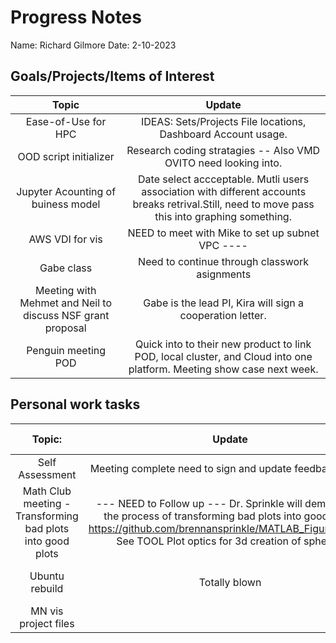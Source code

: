 # Progress Notes 
Name: Richard Gilmore 
Date: 2-10-2023
## Goals/Projects/Items of Interest 
|Topic|Update|
|:---:|:---:|
|Ease-of-Use for HPC| IDEAS: Sets/Projects File locations, Dashboard Account usage.
|OOD script initializer| Research coding stratagies -- Also VMD OVITO need looking into.
|Jupyter Acounting of buiness model | Date select accceptable. Mutli users association with different accounts breaks retrival.Still, need to move pass this into graphing something. 
|AWS VDI for vis | NEED to meet with Mike to set up subnet VPC ----
| Gabe class| Need to continue through classwork asignments
|Meeting with Mehmet and Neil to discuss NSF grant proposal| Gabe is the lead PI, Kira will sign a cooperation letter.
|Penguin meeting POD| Quick into to their new product to link POD, local cluster, and Cloud into one platform. Meeting show case next week.
## Personal work tasks
|Topic:|Update| NEXT STEPS
|:---:|:---:|:---:|
| Self Assessment | Meeting complete need to sign and update feedback notes.
| Math Club meeting - Transforming bad plots into good plots| --- NEED to Follow up --- Dr. Sprinkle will demonstrate the process of transforming bad plots into good plots. https://github.com/brennansprinkle/MATLAB_Figures_Demo See TOOL Plot optics for 3d creation of spheres.
|Ubuntu rebuild | Totally blown | Reclaim files as needed.
|MN vis project files|
